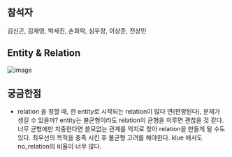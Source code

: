 ## 참석자
김신곤, 김재영, 박세진, 손희락, 심우창, 이상준, 전상민

## Entity & Relation
![image](https://user-images.githubusercontent.com/85214907/141081200-3dc68ebb-9be9-49ba-a6d2-466ced6ae7f9.png)



## 궁금한점
- relation 을 정할 때, 한 entity로 시작되는 relation이 많다 면(편향된다), 문제가 생길 수 있을까?
entity는 불균형이라도 relation이 균형을 이루면 괜찮을 것 같다. 너무 균형에만 치중한다면 쓸모없는 관계를 억지로 찾아 relation을 만들게 될 수도 있다. 최우선의 목적을 충족 시킨 후 불균형 고려를 해야한다.
klue 에서도 no_relation의 비율이 너무 많다.

